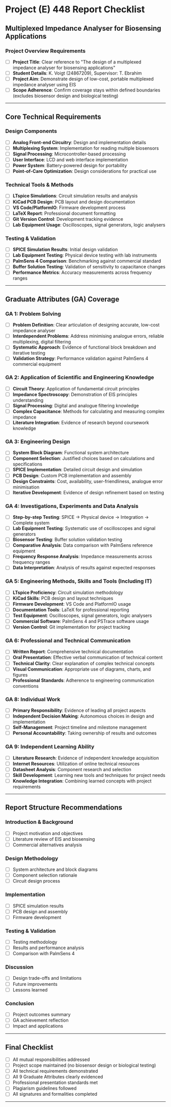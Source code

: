 # Project (E) 448 Report Checklist
## Multiplexed Impedance Analyser for Biosensing Applications

### Project Overview Requirements

- [ ] **Project Title**: Clear reference to "The design of a multiplexed impedance analyser for biosensing applications"
- [ ] **Student Details**: K. Voigt (24867209), Supervisor: T. Ebrahim
- [ ] **Project Aim**: Demonstrate design of low-cost, portable multiplexed impedance analyser using EIS
- [ ] **Scope Adherence**: Confirm coverage stays within defined boundaries (excludes biosensor design and biological testing)

---

## Core Technical Requirements

### Design Components

- [ ] **Analog Front-end Circuitry**: Design and implementation details
- [ ] **Multiplexing System**: Implementation for reading multiple biosensors
- [ ] **Signal Processing**: Microcontroller-based processing
- [ ] **User Interface**: LCD and web interface implementation
- [ ] **Power System**: Battery-powered design for portability
- [ ] **Point-of-Care Optimization**: Design considerations for practical use

### Technical Tools & Methods

- [ ] **LTspice Simulations**: Circuit simulation results and analysis
- [ ] **KiCad PCB Design**: PCB layout and design documentation
- [ ] **VS Code/PlatformIO**: Firmware development process
- [ ] **LaTeX Report**: Professional document formatting
- [ ] **Git Version Control**: Development tracking evidence
- [ ] **Lab Equipment Usage**: Oscilloscopes, signal generators, logic analysers

### Testing & Validation

- [ ] **SPICE Simulation Results**: Initial design validation
- [ ] **Lab Equipment Testing**: Physical device testing with lab instruments
- [ ] **PalmSens 4 Comparison**: Benchmarking against commercial standard
- [ ] **Buffer Solution Testing**: Validation of sensitivity to capacitance changes
- [ ] **Performance Metrics**: Accuracy measurements across frequency ranges

---

## Graduate Attributes (GA) Coverage

### GA 1: Problem Solving

- [ ] **Problem Definition**: Clear articulation of designing accurate, low-cost impedance analyser
- [ ] **Interdependent Problems**: Address minimising analogue errors, reliable multiplexing, digital filtering
- [ ] **Systematic Approach**: Evidence of functional block breakdown and iterative testing
- [ ] **Validation Strategy**: Performance validation against PalmSens 4 commercial equipment

### GA 2: Application of Scientific and Engineering Knowledge

- [ ] **Circuit Theory**: Application of fundamental circuit principles
- [ ] **Impedance Spectroscopy**: Demonstration of EIS principles understanding
- [ ] **Signal Processing**: Digital and analogue filtering knowledge
- [ ] **Complex Capacitance**: Methods for calculating and measuring complex impedance
- [ ] **Literature Integration**: Evidence of research beyond coursework knowledge

### GA 3: Engineering Design

- [ ] **System Block Diagram**: Functional system architecture
- [ ] **Component Selection**: Justified choices based on calculations and specifications
- [ ] **SPICE Implementation**: Detailed circuit design and simulation
- [ ] **PCB Design**: Custom PCB implementation and assembly
- [ ] **Design Constraints**: Cost, availability, user-friendliness, analogue error minimisation
- [ ] **Iterative Development**: Evidence of design refinement based on testing

### GA 4: Investigations, Experiments and Data Analysis

- [ ] **Step-by-step Testing**: SPICE → Physical device → Integration → Complete system
- [ ] **Lab Equipment Testing**: Systematic use of oscilloscopes and signal generators
- [ ] **Biosensor Testing**: Buffer solution validation testing
- [ ] **Comparative Analysis**: Data comparison with PalmSens reference equipment
- [ ] **Frequency Response Analysis**: Impedance measurements across frequency ranges
- [ ] **Data Interpretation**: Analysis of results against expected responses

### GA 5: Engineering Methods, Skills and Tools (Including IT)

- [ ] **LTspice Proficiency**: Circuit simulation methodology
- [ ] **KiCad Skills**: PCB design and layout techniques
- [ ] **Firmware Development**: VS Code and PlatformIO usage
- [ ] **Documentation Tools**: LaTeX for professional reporting
- [ ] **Test Equipment**: Oscilloscopes, signal generators, logic analysers
- [ ] **Commercial Software**: PalmSens 4 and PSTrace software usage
- [ ] **Version Control**: Git implementation for project tracking

### GA 6: Professional and Technical Communication

- [ ] **Written Report**: Comprehensive technical documentation
- [ ] **Oral Presentation**: Effective verbal communication of technical content
- [ ] **Technical Clarity**: Clear explanation of complex technical concepts
- [ ] **Visual Communication**: Appropriate use of diagrams, charts, and figures
- [ ] **Professional Standards**: Adherence to engineering communication conventions

### GA 8: Individual Work

- [ ] **Primary Responsibility**: Evidence of leading all project aspects
- [ ] **Independent Decision Making**: Autonomous choices in design and implementation
- [ ] **Self-Management**: Project timeline and milestone management
- [ ] **Personal Accountability**: Taking ownership of results and outcomes

### GA 9: Independent Learning Ability

- [ ] **Literature Research**: Evidence of independent knowledge acquisition
- [ ] **Internet Resources**: Utilization of online technical resources
- [ ] **Datasheet Analysis**: Component research and selection
- [ ] **Skill Development**: Learning new tools and techniques for project needs
- [ ] **Knowledge Integration**: Combining learned concepts with project requirements

---

## Report Structure Recommendations

### Introduction & Background

- [ ] Project motivation and objectives
- [ ] Literature review of EIS and biosensing
- [ ] Commercial alternatives analysis

### Design Methodology

- [ ] System architecture and block diagrams
- [ ] Component selection rationale
- [ ] Circuit design process

### Implementation

- [ ] SPICE simulation results
- [ ] PCB design and assembly
- [ ] Firmware development

### Testing & Validation

- [ ] Testing methodology
- [ ] Results and performance analysis
- [ ] Comparison with PalmSens 4

### Discussion

- [ ] Design trade-offs and limitations
- [ ] Future improvements
- [ ] Lessons learned

### Conclusion

- [ ] Project outcomes summary
- [ ] GA achievement reflection
- [ ] Impact and applications

---

## Final Checklist

- [ ] All mutual responsibilities addressed
- [ ] Project scope maintained (no biosensor design or biological testing)
- [ ] All technical requirements demonstrated
- [ ] All 9 Graduate Attributes clearly evidenced
- [ ] Professional presentation standards met
- [ ] Plagiarism guidelines followed
- [ ] All signatures and formalities completed

---

<!-- **Note**: This checklist ensures comprehensive coverage of your project agreement and GA requirements. Use it as a guide while writing to ensure no critical elements are missed. -->
